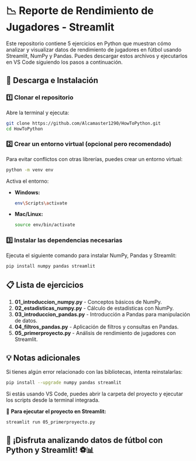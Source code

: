 # 📉 Reporte de Rendimiento de Jugadores - Streamlit

Este repositorio contiene 5 ejercicios en Python que muestran cómo analizar y visualizar datos de rendimiento de jugadores en fútbol usando Streamlit, NumPy y Pandas. Puedes descargar estos archivos y ejecutarlos en VS Code siguiendo los pasos a continuación.

## 👅 Descarga e Instalación

### 1️⃣ Clonar el repositorio

Abre la terminal y ejecuta:

```sh
git clone https://github.com/Alcamaster1290/HowToPython.git
cd HowToPython
```

### 2️⃣ Crear un entorno virtual (opcional pero recomendado)

Para evitar conflictos con otras librerías, puedes crear un entorno virtual:

```sh
python -m venv env
```

Activa el entorno:

- **Windows:**
  ```sh
  env\Scripts\activate
  ```
- **Mac/Linux:**
  ```sh
  source env/bin/activate
  ```

### 3️⃣ Instalar las dependencias necesarias

Ejecuta el siguiente comando para instalar NumPy, Pandas y Streamlit:

```sh
pip install numpy pandas streamlit
```

## 📋 Lista de ejercicios

1. **01_introduccion_numpy.py** - Conceptos básicos de NumPy.
2. **02_estadisticas_numpy.py** - Cálculo de estadísticas con NumPy.
3. **03_introduccion_pandas.py** - Introducción a Pandas para manipulación de datos.
4. **04_filtros_pandas.py** - Aplicación de filtros y consultas en Pandas.
5. **05_primerproyecto.py** - Análisis de rendimiento de jugadores con Streamlit.

## 💡 Notas adicionales

Si tienes algún error relacionado con las bibliotecas, intenta reinstalarlas:

```sh
pip install --upgrade numpy pandas streamlit
```

Si estás usando VS Code, puedes abrir la carpeta del proyecto y ejecutar los scripts desde la terminal integrada.

📢 **Para ejecutar el proyecto en Streamlit:**

```sh
streamlit run 05_primerproyecto.py
```

## 📢 ¡Disfruta analizando datos de fútbol con Python y Streamlit! ⚽️📊


